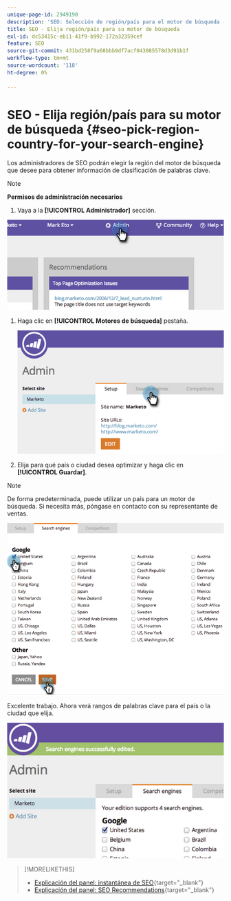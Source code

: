 ```yaml
---
unique-page-id: 2949190
description: 'SEO: Selección de región/país para el motor de búsqueda - Documentos de Marketo - Documentación del producto'
title: SEO - Elija región/país para su motor de búsqueda
exl-id: dc53415c-eb11-41f9-b992-172a32359cef
feature: SEO
source-git-commit: 431bd258f9a68bbb9df7acf043085578d3d91b1f
workflow-type: tm+mt
source-wordcount: '118'
ht-degree: 0%

---
```


# SEO - Elija región/país para su motor de búsqueda {#seo-pick-region-country-for-your-search-engine}

Los administradores de SEO podrán elegir la región del motor de búsqueda que desee para obtener información de clasificación de palabras clave.

>[!NOTE]
>
>**Permisos de administración necesarios**

1. Vaya a la **[!UICONTROL Administrador]** sección.

![](assets/image2014-9-17-21-3a6-3a43.png)

1. Haga clic en **[!UICONTROL Motores de búsqueda]** pestaña.

   ![](assets/image2014-9-17-21-3a7-3a25.png)

1. Elija para qué país o ciudad desea optimizar y haga clic en **[!UICONTROL Guardar]**.

>[!NOTE]
>
>De forma predeterminada, puede utilizar un país para un motor de búsqueda. Si necesita más, póngase en contacto con su representante de ventas.

![](assets/image2014-9-17-21-3a8-3a8.png)

Excelente trabajo. Ahora verá rangos de palabras clave para el país o la ciudad que elija.

![](assets/image2014-9-17-21-3a8-3a15.png)

>[!MORELIKETHIS]
>
>* [Explicación del panel: instantánea de SEO](/help/marketo/product-docs/additional-apps/seo/understanding-seo/understanding-the-seo-dashboard-seo-snapshot.md){target="_blank"}
>* [Explicación del panel: SEO Recommendations](/help/marketo/product-docs/additional-apps/seo/understanding-seo/understanding-the-seo-dashboard-seo-recommendations.md){target="_blank"}
